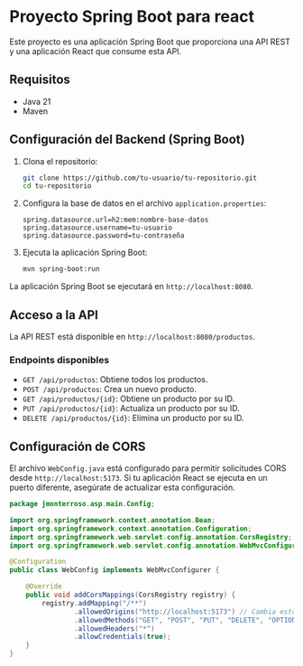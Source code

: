 # Proyecto Spring Boot para react

Este proyecto es una aplicación Spring Boot que proporciona una API REST y una aplicación React que consume esta API.

## Requisitos

- Java 21
- Maven

## Configuración del Backend (Spring Boot)

1. Clona el repositorio:
    ```sh
    git clone https://github.com/tu-usuario/tu-repositorio.git
    cd tu-repositorio
    ```

2. Configura la base de datos en el archivo `application.properties`:
    ```properties
    spring.datasource.url=h2:mem:nombre-base-datos
    spring.datasource.username=tu-usuario
    spring.datasource.password=tu-contraseña
    ```

3. Ejecuta la aplicación Spring Boot:
    ```sh
    mvn spring-boot:run
    ```

La aplicación Spring Boot se ejecutará en `http://localhost:8080`.

## Acceso a la API

La API REST está disponible en `http://localhost:8080/productos`.

### Endpoints disponibles

- `GET /api/productos`: Obtiene todos los productos.
- `POST /api/productos`: Crea un nuevo producto.
- `GET /api/productos/{id}`: Obtiene un producto por su ID.
- `PUT /api/productos/{id}`: Actualiza un producto por su ID.
- `DELETE /api/productos/{id}`: Elimina un producto por su ID.

## Configuración de CORS

El archivo `WebConfig.java` está configurado para permitir solicitudes CORS desde `http://localhost:5173`. Si tu aplicación React se ejecuta en un puerto diferente, asegúrate de actualizar esta configuración.

```java
package jmonterroso.asp.main.Config;

import org.springframework.context.annotation.Bean;
import org.springframework.context.annotation.Configuration;
import org.springframework.web.servlet.config.annotation.CorsRegistry;
import org.springframework.web.servlet.config.annotation.WebMvcConfigurer;

@Configuration
public class WebConfig implements WebMvcConfigurer {

    @Override
    public void addCorsMappings(CorsRegistry registry) {
        registry.addMapping("/**")
                .allowedOrigins("http://localhost:5173") // Cambia esto al origen de tu aplicación React
                .allowedMethods("GET", "POST", "PUT", "DELETE", "OPTIONS")
                .allowedHeaders("*")
                .allowCredentials(true);
    }
}